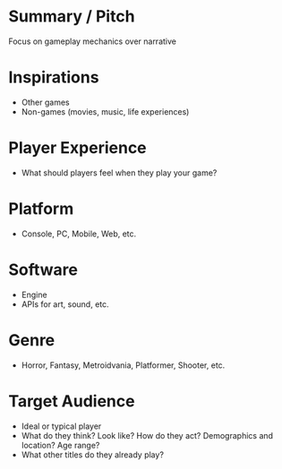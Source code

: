 # Summary / Pitch

Focus on gameplay mechanics over narrative

# Inspirations

- Other games
- Non-games (movies, music, life experiences)

# Player Experience

- What should players feel when they play your game?

# Platform

- Console, PC, Mobile, Web, etc.

# Software

- Engine
- APIs for art, sound, etc.

# Genre

- Horror, Fantasy, Metroidvania, Platformer, Shooter, etc.

# Target Audience

- Ideal or typical player
- What do they think?  Look like?  How do they act?  Demographics and location?  Age range?
- What other titles do they already play?
